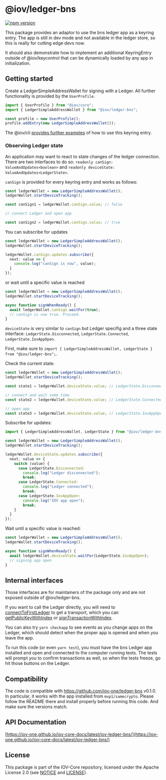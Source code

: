 # @iov/ledger-bns

[![npm version](https://img.shields.io/npm/v/@iov/ledger-bns.svg)](https://www.npmjs.com/package/@iov/ledger-bns)

This package provides an adaptor to use the bns ledger app as a keyring entry.
The app is still in dev mode and not available in the ledger store, so
this is really for cutting edge devs now.

It should also demonstrate how to implement an additional KeyringEntry outside of @iov/keycontrol
that can be dynamically loaded by any app in initialization.

## Getting started

Create a LedgerSimpleAddressWallet for signing with a Ledger. All
further functionality is provided by the `UserProfile`.

```ts
import { UserProfile } from "@iov/core";
import { LedgerSimpleAddressWallet } from "@iov/ledger-bns";

const profile = new UserProfile();
profile.addEntry(new LedgerSimpleAddressWallet());
```

The @iov/cli [provides further examples](https://github.com/iov-one/iov-core/tree/master/packages/iov-cli#ledger-usage)
of how to use this keyring entry.

### Observing Ledger state

An application may want to react to state changes of the ledger connection. There
are two interfaces to do so: `readonly canSign: ValueAndUpdates<boolean>` and `readonly deviceState: ValueAndUpdates<LedgerState>`.

`canSign` is provided for every keyring entry and works as follows:

```ts
const ledgerWallet = new LedgerSimpleAddressWallet();
ledgerWallet.startDeviceTracking();

const canSign1 = ledgerWallet.canSign.value; // false

// connect Ledger and open app

const canSign2 = ledgerWallet.canSign.value; // true
```

You can subscribe for updates

```ts
const ledgerWallet = new LedgerSimpleAddressWallet();
ledgerWallet.startDeviceTracking();

ledgerWallet.canSign.updates.subscribe({
  next: value => {
    console.log("canSign is now", value);
  }
});
```

or wait until a specific value is reached

```ts
const ledgerWallet = new LedgerSimpleAddressWallet();
ledgerWallet.startDeviceTracking();

async function signWhenReady() {
  await ledgerWallet.canSign.waitFor(true);
  // canSign is now true. Proceed.
}
```

`deviceState` is very similar to `canSign` but Ledger specifig and a three state interface:
`LedgerState.Disconnected`, `LedgerState.Connected`, `LedgerState.IovAppOpen`.

First, make sure to `import { LedgerSimpleAddressWallet, LedgerState } from "@iov/ledger-bns";`.

Check the current state:

```ts
const ledgerWallet = new LedgerSimpleAddressWallet();
ledgerWallet.startDeviceTracking();

const state1 = ledgerWallet.deviceState.value; // LedgerState.Disconnected

// connect and wait some time
const state2 = ledgerWallet.deviceState.value; // LedgerState.Connected

// open app
const state3 = ledgerWallet.deviceState.value; // LedgerState.IovAppOpen
```

Subscribe for updates:

```ts
import { LedgerSimpleAddressWallet, LedgerState } from "@iov/ledger-bns";

const ledgerWallet = new LedgerSimpleAddressWallet();
ledgerWallet.startDeviceTracking();

ledgerWallet.deviceState.updates.subscribe({
  next: value => {
    switch (value) {
      case LedgerState.Disconnected:
        console.log("Ledger disconnected");
        break;
      case LedgerState.Connected:
        console.log("Ledger connected");
        break;
      case LedgerState.IovAppOpen:
        console.log("IOV app open");
        break;
    }
  }
});
```

Wait until a specific value is reached:

```ts
const ledgerWallet = new LedgerSimpleAddressWallet();
ledgerWallet.startDeviceTracking();

async function signWhenReady() {
  await ledgerWallet.deviceState.waitFor(LedgerState.IovAppOpen);
  // signing app open
}
```

## Internal interfaces

Those interfaces are for maintainers of the package only and are not exposed
outside of @iov/ledger-bns.

If you want to call the Ledger directly, you will need to
[connectToFirstLedger](https://iov-one.github.io/iov-core-docs/latest/iov-ledger-bns/globals.html#connecttofirstledger) to get a transport,
which you can [getPublicKeyWithIndex](https://iov-one.github.io/iov-core-docs/latest/iov-ledger-bns/globals.html#getpublickeywithindex)
or [signTransactionWithIndex](https://iov-one.github.io/iov-core-docs/latest/iov-ledger-bns/globals.html#signtransactionwithindex).

You can also try `yarn checkapp` to see events as you change apps on the Ledger,
which should detect when the proper app is opened and when you leave the app.

To run this code (or even `yarn test`), you must have the bns Ledger app
installed and open and connected to the computer running tests.
The tests will prompt you to confirm transactions as well, so when the tests
freeze, go hit those buttons on the Ledger.

## Compatibility

The code is compatible with https://github.com/iov-one/ledger-bns v0.1.0.
In particular, it works with the app installed from `mvp1/samecrypto`.
Please follow the README there and install properly before running this code.
And make sure the versions match.

## API Documentation

[https://iov-one.github.io/iov-core-docs/latest/iov-ledger-bns/](https://iov-one.github.io/iov-core-docs/latest/iov-ledger-bns/)

## License

This package is part of the IOV-Core repository, licensed under the Apache License 2.0
(see [NOTICE](https://github.com/iov-one/iov-core/blob/master/NOTICE) and [LICENSE](https://github.com/iov-one/iov-core/blob/master/LICENSE)).
